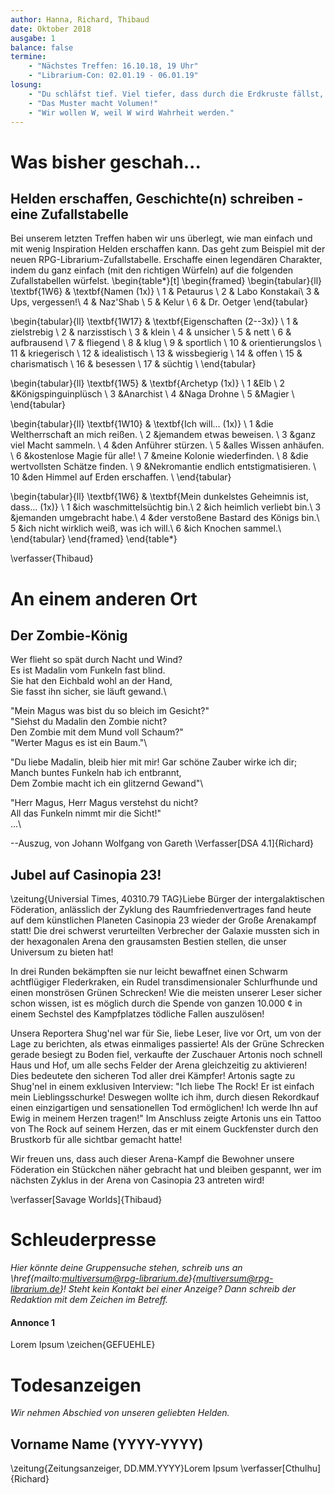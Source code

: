 ```yaml
---
author: Hanna, Richard, Thibaud
date: Oktober 2018
ausgabe: 1
balance: false
termine:
    - "Nächstes Treffen: 16.10.18, 19 Uhr"
    - "Librarium-Con: 02.01.19 - 06.01.19"
losung:
	- "Du schläfst tief. Viel tiefer, dass durch die Erdkruste fällst, und den Erdkern erreichst."
	- "Das Muster macht Volumen!"
	- "Wir wollen W, weil W wird Wahrheit werden."
---
```


# Was bisher geschah...

## Helden erschaffen, Geschichte(n) schreiben - eine Zufallstabelle
Bei unserem letzten Treffen haben wir uns überlegt, wie man einfach und mit wenig Inspiration Helden erschaffen kann. Das geht zum Beispiel mit der neuen RPG-Librarium-Zufallstabelle. Erschaffe einen legendären Charakter, indem du ganz einfach (mit den richtigen Würfeln)  auf die folgenden Zufallstabellen würfelst.
\begin{table*}[t]
\begin{framed}
\begin{tabular}{ll}
\textbf{1W6} & \textbf{Namen (1x)} \\
1 & Petaurus \\
2 & Labo Konstakai\\
3 & Ups, vergessen!\\
4 & Naz'Shab \\
5 & Kelur \\
6 & Dr. Oetger
\end{tabular}

\begin{tabular}{ll}
\textbf{1W17} & \textbf{Eigenschaften (2--3x)} \\
1	& zielstrebig	\\
2	& narzisstisch	\\
3	& klein	\\
4	& unsicher	\\
5	& nett	\\
6	& aufbrausend	\\
7	& fliegend	\\
8	& klug	\\
9	& sportlich	\\
10	& orientierungslos	\\
11	& kriegerisch	\\
12	& idealistisch	\\
13	& wissbegierig	\\
14	& offen	\\
15	& charismatisch	\\
16	& besessen	\\
17	& süchtig	\\
\end{tabular}

\begin{tabular}{ll}
\textbf{1W5} & \textbf{Archetyp (1x)} \\
1	&Elb \\
2	&Königspinguinplüsch \\
3	&Anarchist \\
4	&Naga Drohne \\
5	&Magier \\
\end{tabular}

\begin{tabular}{ll}
\textbf{1W10} & \textbf{Ich will... (1x)} \\
1	&die Weltherrschaft an mich reißen. \\
2	&jemandem etwas beweisen. \\
3	&ganz viel Macht sammeln. \\
4	&den Anführer stürzen. \\
5	&alles Wissen anhäufen. \\
6	&kostenlose Magie für alle! \\
7	&meine Kolonie wiederfinden. \\
8	&die wertvollsten Schätze finden. \\
9	&Nekromantie endlich entstigmatisieren. \\
10	&den Himmel auf Erden erschaffen. \\
\end{tabular}

\begin{tabular}{ll}
\textbf{1W6} & \textbf{Mein dunkelstes Geheimnis ist, dass... (1x)} \\
1	&ich waschmittelsüchtig bin.\\
2	&ich heimlich verliebt bin.\\
3	&jemanden umgebracht habe.\\
4	&der verstoßene Bastard des Königs bin.\\
5	&ich nicht wirklich weiß, was ich will.\\
6	&ich Knochen sammel.\\
\end{tabular}
\end{framed}
\end{table*}


\verfasser{Thibaud}

# An einem anderen Ort

## Der Zombie-König
Wer flieht so spät durch Nacht und Wind?  
Es ist Madalin vom Funkeln fast blind.  
Sie hat den Eichbald wohl an der Hand,  
Sie fasst ihn sicher, sie läuft gewand.\

"Mein Magus was bist du so bleich im Gesicht?"  
"Siehst du Madalin den Zombie nicht?  
Den Zombie mit dem Mund voll Schaum?"  
"Werter Magus es ist ein Baum."\

"Du liebe Madalin, bleib hier mit mir! Gar schöne Zauber wirke ich dir;  
Manch buntes Funkeln hab ich entbrannt,  
Dem Zombie macht ich ein glitzernd Gewand"\

"Herr Magus, Herr Magus verstehst du nicht?  
All das Funkeln nimmt mir die Sicht!"  
...\

--Auszug, von Johann Wolfgang von Gareth
\Verfasser[DSA 4.1]{Richard}

## Jubel auf Casinopia 23!
\zeitung{Universial Times, 40310.79 TAG}Liebe Bürger der intergalaktischen Föderation, anlässlich der Zyklung des Raumfriedenvertrages fand heute auf dem künstlichen Planeten Casinopia 23 wieder der Große Arenakampf statt! Die drei schwerst verurteilten Verbrecher der Galaxie mussten sich in der hexagonalen Arena den grausamsten Bestien stellen, die unser Universum zu bieten hat!

In drei Runden bekämpften sie  nur leicht bewaffnet einen Schwarm achtflügiger Flederkraken, ein Rudel transdimensionaler Schlurfhunde und einen monströsen Grünen Schrecken! Wie die meisten unserer Leser sicher schon wissen, ist es möglich durch die Spende von ganzen 10.000 ¢ in einem Sechstel des Kampfplatzes tödliche Fallen auszulösen!

Unsera Reportera Shug'nel war für Sie, liebe Leser, live vor Ort, um von der Lage zu berichten, als etwas einmaliges passierte! Als der Grüne Schrecken gerade besiegt zu Boden fiel, verkaufte der Zuschauer Artonis noch schnell Haus und Hof, um alle sechs Felder der Arena gleichzeitig zu aktivieren! Dies bedeutete den sicheren Tod aller drei Kämpfer! Artonis sagte zu Shug'nel in einem exklusiven Interview: "Ich liebe The Rock! Er ist einfach mein Lieblingsschurke! Deswegen wollte ich ihm, durch diesen Rekordkauf einen einzigartigen und sensationellen Tod ermöglichen! Ich werde Ihn auf Ewig in meinem Herzen tragen!" Im Anschluss zeigte Artonis uns ein Tattoo von The Rock auf seinem Herzen, das er mit einem Guckfenster durch den Brustkorb für alle sichtbar gemacht hatte!

Wir freuen uns, dass auch dieser Arena-Kampf die Bewohner unsere Föderation ein Stückchen näher gebracht hat und bleiben gespannt, wer im nächsten Zyklus in der Arena von Casinopia 23 antreten wird!

\verfasser[Savage Worlds]{Thibaud}

# Schleuderpresse
*Hier könnte deine Gruppensuche stehen, schreib uns an \href{mailto:multiversum@rpg-librarium.de}{multiversum@rpg-librarium.de}! Steht kein Kontakt bei einer Anzeige? Dann schreib der Redaktion mit dem Zeichen im Betreff.*

#### Annonce 1
Lorem Ipsum
\zeichen{GEFUEHLE}

# Todesanzeigen
*Wir nehmen Abschied von unseren geliebten Helden.*

## Vorname Name (YYYY-YYYY)
\zeitung{Zeitungsanzeiger, DD.MM.YYYY}Lorem Ipsum
\verfasser[Cthulhu]{Richard}
